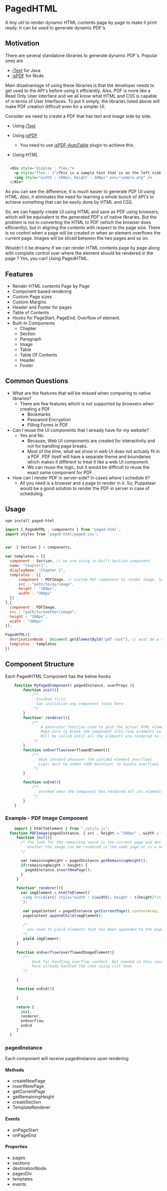 # PagedHTML

A tiny util to render dynamic HTML contents page by page to make it print ready. It can be used to generate dynamic PDF's. 

## Motivation

There are several standalone libraries to generate dynamic PDF's. Popular ones are

* [iText](https://itextpdf.com/en/products/itext-7/itext-7-core) for Java
* [jsPDF](https://github.com/parallax/jsPDF) for Node


Main disadvantage of using these libraries is that the developer needs to get used to the API's before using it efficiently. Also, PDF is more like a Read Only User Interface and we all know what HTML and CSS is capable of in terms of User Interfaces. To put it simply, the libraries listed above will make PDF creation difficult even for a simpler UI. 


Consider we need to create a PDF that has text and image side by side.


* Using [iText](https://stackoverflow.com/a/25782360)
* Using [jsPDF](https://stackoverflow.com/a/64136865)
  * You need to use [jsPDF-AutoTable](https://github.com/simonbengtsson/jsPDF-AutoTable) plugin to achieve this. 

* Using HTML
  
```html

  <div style="display : flex;">
    <p style="flex : 1">This is a sample text that is on the left side of the page</p>
    <img style="width : 100px; height : 100px" src="sample.png" />
  </div>

```

As you can see the difference, it is much easier to generate PDF UI using HTML. Also, it eliminates the need for learning a whole bunch of API's to achieve something that can be easily done by HTML and CSS.  

So, we can happily create UI using HTML and save as PDF using browsers, which will be equivalent to the generated PDF's of native libraries.
But the problem is not in converting the HTML to PDF (which the browser does efficiently), but in aligning the contents with respect to the page size. 
There is no control when a page will be created or when an element overflows the current page. Images will be sliced between the two pages and so on. 

Wouldn't it be dreamy if we can render HTML contents page by page along with complete control over where the element should be rendered in the page ? 
Yes, you can! Using PagedHTML. 

## Features

* Render HTML contents Page by Page
* Component based rendering
* Custom Page sizes
* Custom Margins
* Header and Footer for pages
* Table of Contents
* Hooks for PageStart, PageEnd, Overflow of element.
* Built-In Components
  * Chapter
  * Section
  * Paragraph
  * Image
  * Table
  * Table Of Contents
  * Header 
  * Footer


## Common Questions

* What are the features that will be missed when comparing to native libraries?
  * There are few features which is not supported by browsers when creating a PDF
    * Bookmarks
    * Password Encryption
    * Filling Forms in PDF
* Can I reuse the UI components that I already have for my website?
  * Yes and No
    * Because, Web UI components are created for interactivity and not for handling page breaks. 
    * Most of the time, what we show in web UI does not actually fit in a PDF. PDF itself will have a separate theme and boundaries which makes it different to treat it like a web UI component.
    * We can reuse the logic, but it would be difficult to reuse the exact same component for PDF.
* How can I render PDF in server-side? In cases where I schedule it?
  * All you need is a browser and a page to render in it. So, Puppeteer would be a good solution to render the PDF in server in case of scheduling.



## Usage

```npm install paged-html```

```js
import { PagedHTML , components } from 'paged-html';
import styles from 'paged-html/paged.css';


var  { Section } = components;

var templates = [{
  component : Section, // we are using in-built Section component
  name: "Chapter1",
  displayName: "Chapter 1",
  templates : [{
      component : PDFImage, // custom PDF component to render image. See the implementation part below
      src : "path/to/my/image",
      height : "300px",
      width : "300px"
  }]
},{
  component : PDFImage,
  src : "path/to/another/image",
  height : "200px",
  width : "300px"
}];

PagedHTML({
  destinationNode : document.getElementById("pdf-root"), // must be a connected DOM Node
  templates : templates
})

```


## Component Structure

Each PagedHTML Component has the below hooks

```js
    function MyPagedComponent( pagedInstance, userProps ){
        function init(){
            /**
              Invoked first
              Can initialise any component state here
             */
        }
        function* renderer(){
            /**
                A Generator function used to push the actual HTML elements one by one to the current page. 
                Make sure to break the component into tiny elements so that it will be easy to handle overflows.
                Will be called until all the elements are rendered to the page.
             */
        }
        function onOverflow(overflowedElement){
            /**
               Hook invoked whenever the yielded element overflows
               Logic must be added (DOM mutation) to handle overflows 
             */
        }

        function onEnd(){
            /**
               Invoked when the component has rendered all its elements. Can be used to clean up any state.
             */
        }
    }
```

### Example - PDF Image Component

```js
    import { htmlToElement } from "./utils.js";
  function PDFImage(pagedInstance, { src , height = "100px" , width = "100px" }){
     function init(){
       /* You look for the remaining space in the current page and decide
          whether the image can be rendered in the same page or in a new page
       */ 

       var remainingHeight = pagedInstance.getRemainingHeight();
       if(remainingHeight < height) {
         pagedInstance.insertNewPage();
       }
     }

     function* renderer(){
       var imgElement = htmlToElement(`
        <img src=${src} style="width : ${width}; height : ${height}"/>
       `);

        var pageContent = pagedInstance.getCurrentPage().contentArea;
        pageContent.appendChild(imgElement);
        
        /* 
          you need to yield elements that has been appended to the page so as to know when overflow is occuring.
        */
        yield imgElement; 
     }

     function onOverflow(overflowedImageElement){
        /*
            Hook for handling overflow content. Not needed in this case since we 
            have already handled the case using init hook
        */

     }

     function onEnd(){
        
     }

     return {
       init,
       renderer,
       onOverflow,
       onEnd
     }
  }


```

### pagedInstance

Each component will receive pagedInstance upon rendering

#### Methods

* createNewPage
* insertNewPage
* getCurrentPage
* getRemainingHeight
* createSection
* TemplateRenderer


#### Events

* onPageStart
* onPageEnd

#### Properties

* pages
* sections
* destinationNode
* pagesDiv
* templates
* events